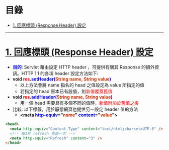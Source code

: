 <h1 id="top">目錄</h1>

- [1. 回應標頭 (Response Header) 設定](#s1)

---

# <a id='s1' class='md-title' href='#top'>1. 回應標頭 (Response Header) 設定</a>

- **<span style='color:blue;'>目的</span>**: Servlet 藉由設定 HTTP header ，可提供有關其 Response 的額外資訊。HTTP 1.1 的各項 header 設定方法如下:
- **void <span style='color:red;'>res</span>.<span style='color:blue;'>setHeader(</span><span style='color:#d23200;'>String name, String value</span><span style='color:blue;'>)</span>**
  - 以上方法會將 name 指名的 head 之值設定為 value 所指定的值
  - 若指定的 head 原本已有設值，則<span style='color:red;'>新值覆蓋舊值</span>
- **void <span style='color:red;'>res</span>.<span style='color:blue;'>addHeader(</span><span style='color:#d23200;'>String name, String value</span><span style='color:blue;'>)</span>**
  - 用一個 head 需要具有多個不同的值時，<span style='color:red;'>新值附加於舊值之後</span>
- 比較: 以下標籤，用於靜態網頁也提供另一設定 header 值的方法
  - **&lt;meta <span style='color:blue;'>http-equiv</span>="<span style='color:#d23200;'>name</span>" <span style='color:blue;'>content</span>="<span style='color:#d23200;'>value</span>"&gt;**

```html
<head>
  <meta http-equiv="Content-Type" content="text/html;charset=UTF-8" />
  <!-- 每3秒 refresh 頁面一次 -->
  <meta http-equiv="Refresh" content="3" />
</head>
```
